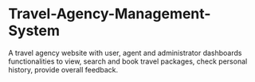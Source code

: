 # Travel-Agency-Management-System

A travel agency website with user, agent and administrator dashboards functionalities to view, search and book travel packages, check personal history, provide overall feedback. 
